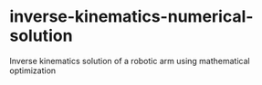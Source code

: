 # inverse-kinematics-numerical-solution
Inverse kinematics solution of a robotic arm using mathematical optimization 

